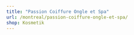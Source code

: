 ```yaml
---
title: "Passion Coiffure Ongle et Spa"
url: /montreal/passion-coiffure-ongle-et-spa/
shop: Kosmetik
---
```

